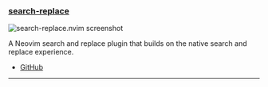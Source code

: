 <h3 id="search-replace.nvim">
  <a href="#search-replace.nvim">
    <span class="icon-text">
      <span class="icon">
        <i class="fa-solid fa-book"></i>
      </span>
    </span>
    <span>search-replace</span>
  </a>
</h3>

![search-replace.nvim screenshot](https://user-images.githubusercontent.com/226654/210175428-82e56d0c-0db2-418a-b74c-1ab5a03b3530.gif)

A Neovim search and replace plugin that builds on the native search and replace experience.

- [GitHub](https://github.com/roobert/search-replace.nvim)

---
